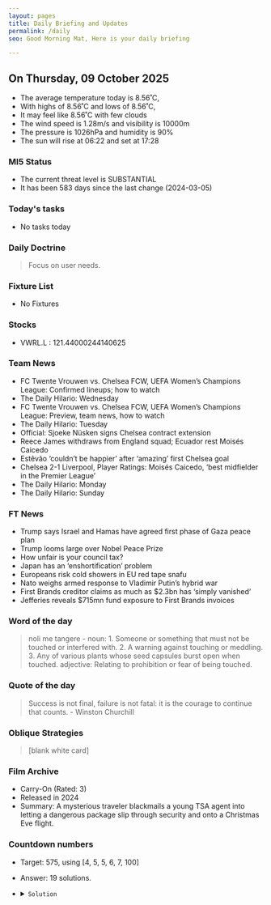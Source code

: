 ```yaml
---
layout: pages
title: Daily Briefing and Updates
permalink: /daily
seo: Good Morning Mat, Here is your daily briefing

---
```


<!-- weather_marker starts -->
## On Thursday, 09 October 2025

- The average temperature today is 8.56˚C,
- With highs of 8.56˚C and lows of 8.56˚C,
- It may feel like 8.56˚C with few clouds
- The wind speed is 1.28m/s and visibility is 10000m
- The pressure is 1026hPa and humidity is 90%
- The sun will rise at 06:22 and set at 17:28

<!-- weather_marker ends -->

### MI5 Status
<!-- threat_marker starts -->
- The current threat level is <span class="highlighter">SUBSTANTIAL</span>
- It has been 583 days since the last change (2024-03-05)

<!-- threat_marker ends -->

### Today's tasks
<!-- task_marker starts -->
- No tasks today
<!-- task_marker ends -->

### Daily Doctrine
<!-- doctrine_marker starts -->
> Focus on user needs.
<!-- doctrine_marker ends -->

### Fixture List

<!-- fixture_marker starts -->
- No Fixtures
<!-- fixture_marker ends -->

### Stocks

<!-- stocks_marker starts -->

- VWRL.L : 121.44000244140625 

<!-- stocks_marker ends -->

### Team News
<!-- news_marker starts -->

- FC Twente Vrouwen vs. Chelsea FCW, UEFA Women’s Champions League: Confirmed lineups; how to watch
- The Daily Hilario: Wednesday
- FC Twente Vrouwen vs. Chelsea FCW, UEFA Women’s Champions League: Preview, team news, how to watch
- The Daily Hilario: Tuesday
- Official: Sjoeke Nüsken signs Chelsea contract extension
- Reece James withdraws from England squad; Ecuador rest Moisés Caicedo
- Estêvão ‘couldn’t be happier’ after ‘amazing’ first Chelsea goal
- Chelsea 2-1 Liverpool, Player Ratings: Moisés Caicedo, ‘best midfielder in the Premier League’
- The Daily Hilario: Monday
- The Daily Hilario: Sunday

<!-- news_marker ends -->

### FT News

<!-- ftnews_marker starts -->

- Trump says Israel and Hamas have agreed first phase of Gaza peace plan
- Trump looms large over Nobel Peace Prize
- How unfair is your council tax?
- Japan has an ‘enshortification’ problem
- Europeans risk cold showers in EU red tape snafu
- Nato weighs armed response to Vladimir Putin’s hybrid war
- First Brands creditor claims as much as $2.3bn has ‘simply vanished’
- Jefferies reveals $715mn fund exposure to First Brands invoices

<!-- ftnews_marker ends -->

### Word of the day

<!-- word_marker starts -->

 > noli me tangere - noun: 1. Someone or something that must not be touched or interfered with. 2. A warning against touching or meddling. 3. Any of various plants whose seed capsules burst open when touched. adjective: Relating to prohibition or fear of being touched.

<!-- word_marker ends -->

### Quote of the day
<!-- quote_marker starts -->

> Success is not final, failure is not fatal: it is the courage to continue that counts. - Winston Churchill

<!-- quote_marker ends -->

### Oblique Strategies
<!-- eno_marker starts -->
> [blank white card]

<!-- eno_marker ends -->

### Film Archive

<!-- film_marker starts -->
- Carry-On (Rated: 3)
- Released in 2024
- Summary: A mysterious traveler blackmails a young TSA agent into letting a dangerous package slip through security and onto a Christmas Eve flight.
<!-- film_marker ends -->

### Countdown numbers
<!-- game_marker starts -->

- Target: 575, using [4, 5, 5, 6, 7, 100]
- Answer: 19 solutions.

- <details><summary><code>Solution</code></summary>

  Solution: ( ( 6 - 4 ) x 7 + 100 ) x 5 + 5

   </details>

<!-- game_marker ends -->
